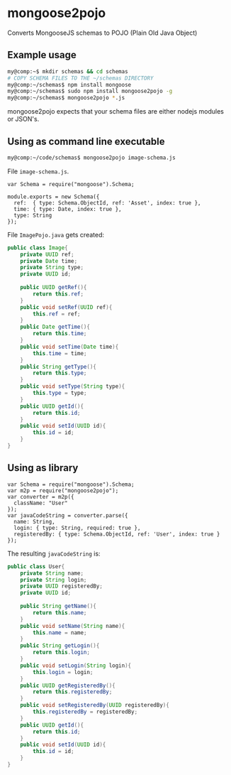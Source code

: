 mongoose2pojo
=============

Converts MongooseJS schemas to POJO (Plain Old Java Object)

## Example usage

```bash
my@comp:~$ mkdir schemas && cd schemas
# COPY SCHEMA FILES TO THE ~/schemas DIRECTORY
my@comp:~/schemas$ npm install mongoose
my@comp:~/schemas$ sudo npm install mongoose2pojo -g
my@comp:~/schemas$ mongoose2pojo *.js
```

mongoose2pojo expects that your schema files are either nodejs modules or JSON's.

## Using as command line executable

```bash
my@comp:~/code/schemas$ mongoose2pojo image-schema.js
```

File `image-schema.js`.
```JS
var Schema = require("mongoose").Schema;

module.exports = new Schema({
  ref:  { type: Schema.ObjectId, ref: 'Asset', index: true },
  time: { type: Date, index: true },
  type: String
});
```

File `ImagePojo.java` gets created:
```java
public class Image{
	private UUID ref;
	private Date time;
	private String type;
	private UUID id;
	
	public UUID getRef(){
		return this.ref;
	}
	public void setRef(UUID ref){
		this.ref = ref;
	}
	public Date getTime(){
		return this.time;
	}
	public void setTime(Date time){
		this.time = time;
	}
	public String getType(){
		return this.type;
	}
	public void setType(String type){
		this.type = type;
	}
	public UUID getId(){
		return this.id;
	}
	public void setId(UUID id){
		this.id = id;
	}
}
```

## Using as library

```JS
var Schema = require("mongoose").Schema;
var m2p = require("mongoose2pojo");
var converter = m2p({
  className: "User"
});
var javaCodeString = converter.parse({
  name: String,
  login: { type: String, required: true },
  registeredBy: { type: Schema.ObjectId, ref: 'User', index: true }
});
```

The resulting `javaCodeString` is:
```java
public class User{
	private String name;
	private String login;
	private UUID registeredBy;
	private UUID id;
	
	public String getName(){
		return this.name;
	}
	public void setName(String name){
		this.name = name;
	}
	public String getLogin(){
		return this.login;
	}
	public void setLogin(String login){
		this.login = login;
	}
	public UUID getRegisteredBy(){
		return this.registeredBy;
	}
	public void setRegisteredBy(UUID registeredBy){
		this.registeredBy = registeredBy;
	}
	public UUID getId(){
		return this.id;
	}
	public void setId(UUID id){
		this.id = id;
	}
}
```
